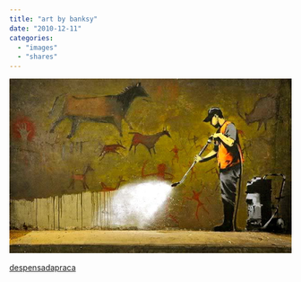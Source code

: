 ```yaml
---
title: "art by banksy"
date: "2010-12-11"
categories: 
  - "images"
  - "shares"
---
```


![](images/tumblr_lc51cvC0yN1qata75o1_640.jpg)

[despensadapraca](http://despensadapraca.tumblr.com/post/1619129003/art-by-banksy)
